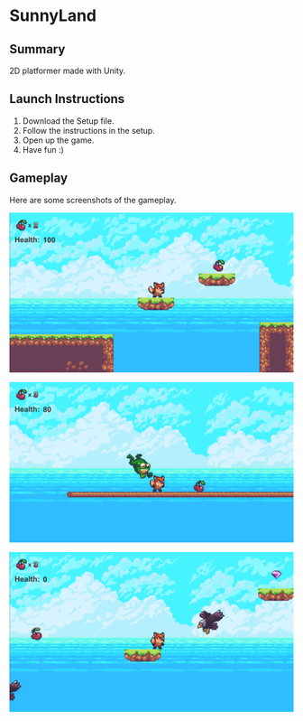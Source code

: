 # SunnyLand

## Summary
2D platformer made with Unity.

## Launch Instructions
1. Download the Setup file.
2. Follow the instructions in the setup.
3. Open up the game.
4. Have fun :)

## Gameplay
Here are some screenshots of the gameplay.

![Level1Start](/screenshots/ss1.png)

![Level1Middle](/screenshots/ss2.png)

![Level2Middle](/screenshots/ss3.png)
